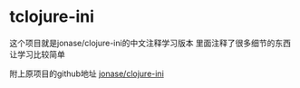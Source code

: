 # tclojure-ini

这个项目就是jonase/clojure-ini的中文注释学习版本
里面注释了很多细节的东西
让学习比较简单

附上原项目的github地址
[jonase/clojure-ini](https://github.com/jonase/clojure-ini)
